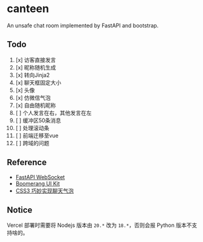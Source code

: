 # canteen
An unsafe chat room implemented by FastAPI and bootstrap.

## Todo
1. [x] 访客直接发言
2. [x] 昵称随机生成
3. [x] 转向Jinja2
4. [x] 聊天框固定大小
5. [x] 头像
6. [x] 仿微信气泡
7. [x] 自由随机昵称
8. [ ] 个人发言在右，其他发言在左
9. [ ] 缓冲区50条消息
10. [ ] 处理滚动条
11. [ ] 前端迁移至vue
12. [ ] 跨域的问题

## Reference
+ [FastAPI WebSocket](https://fastapi.tiangolo.com/zh/advanced/websockets/)
+ [Boomerang UI Kit](https://www.bootmb.com/themes/boomerang/)
+ [CSS3 巧妙实现聊天气泡](https://segmentfault.com/a/1190000007159738)

## Notice
Vercel 部署时需要将 Nodejs 版本由 `20.*` 改为 `18.*`，否则会报 Python 版本不支持啥的。
